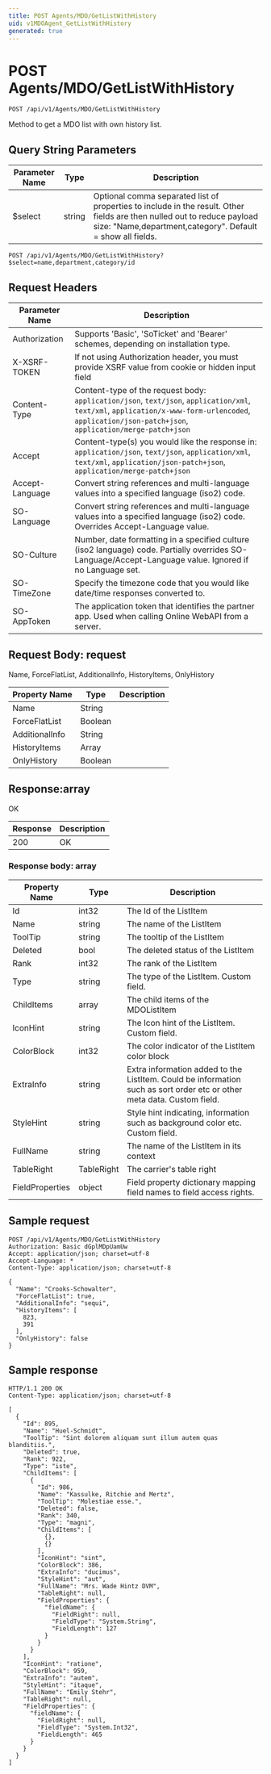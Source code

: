 ```yaml
---
title: POST Agents/MDO/GetListWithHistory
uid: v1MDOAgent_GetListWithHistory
generated: true
---
```


# POST Agents/MDO/GetListWithHistory

```http
POST /api/v1/Agents/MDO/GetListWithHistory
```

Method to get a MDO list with own history list.







## Query String Parameters

| Parameter Name | Type |  Description |
|----------------|------|--------------|
| $select | string |  Optional comma separated list of properties to include in the result. Other fields are then nulled out to reduce payload size: "Name,department,category". Default = show all fields. |

```http
POST /api/v1/Agents/MDO/GetListWithHistory?$select=name,department,category/id
```


## Request Headers

| Parameter Name | Description |
|----------------|-------------|
| Authorization  | Supports 'Basic', 'SoTicket' and 'Bearer' schemes, depending on installation type. |
| X-XSRF-TOKEN   | If not using Authorization header, you must provide XSRF value from cookie or hidden input field |
| Content-Type | Content-type of the request body: `application/json`, `text/json`, `application/xml`, `text/xml`, `application/x-www-form-urlencoded`, `application/json-patch+json`, `application/merge-patch+json` |
| Accept         | Content-type(s) you would like the response in: `application/json`, `text/json`, `application/xml`, `text/xml`, `application/json-patch+json`, `application/merge-patch+json` |
| Accept-Language | Convert string references and multi-language values into a specified language (iso2) code. |
| SO-Language | Convert string references and multi-language values into a specified language (iso2) code. Overrides Accept-Language value. |
| SO-Culture | Number, date formatting in a specified culture (iso2 language) code. Partially overrides SO-Language/Accept-Language value. Ignored if no Language set. |
| SO-TimeZone | Specify the timezone code that you would like date/time responses converted to. |
| SO-AppToken | The application token that identifies the partner app. Used when calling Online WebAPI from a server. |

## Request Body: request 

Name, ForceFlatList, AdditionalInfo, HistoryItems, OnlyHistory 

| Property Name | Type |  Description |
|----------------|------|--------------|
| Name | String |  |
| ForceFlatList | Boolean |  |
| AdditionalInfo | String |  |
| HistoryItems | Array |  |
| OnlyHistory | Boolean |  |

## Response:array

OK

| Response | Description |
|----------------|-------------|
| 200 | OK |

### Response body: array

| Property Name | Type |  Description |
|----------------|------|--------------|
| Id | int32 | The Id of the ListItem |
| Name | string | The name of the ListItem |
| ToolTip | string | The tooltip of the ListItem |
| Deleted | bool | The deleted status of the ListItem |
| Rank | int32 | The rank of the ListItem |
| Type | string | The type of the ListItem. Custom field. |
| ChildItems | array | The child items of the MDOListItem |
| IconHint | string | The Icon hint of the ListItem. Custom field. |
| ColorBlock | int32 | The color indicator of the ListItem color block |
| ExtraInfo | string | Extra information added to the ListItem. Could be information such as sort order etc or other meta data. Custom field. |
| StyleHint | string | Style hint indicating, information such as background color etc. Custom field. |
| FullName | string | The name of the ListItem in its context |
| TableRight | TableRight | The carrier's table right |
| FieldProperties | object | Field property dictionary mapping field names to field access rights. |

## Sample request

```http!
POST /api/v1/Agents/MDO/GetListWithHistory
Authorization: Basic dGplMDpUamUw
Accept: application/json; charset=utf-8
Accept-Language: *
Content-Type: application/json; charset=utf-8

{
  "Name": "Crooks-Schowalter",
  "ForceFlatList": true,
  "AdditionalInfo": "sequi",
  "HistoryItems": [
    823,
    391
  ],
  "OnlyHistory": false
}
```

## Sample response

```http_
HTTP/1.1 200 OK
Content-Type: application/json; charset=utf-8

[
  {
    "Id": 895,
    "Name": "Huel-Schmidt",
    "ToolTip": "Sint dolorem aliquam sunt illum autem quas blanditiis.",
    "Deleted": true,
    "Rank": 922,
    "Type": "iste",
    "ChildItems": [
      {
        "Id": 986,
        "Name": "Kassulke, Ritchie and Mertz",
        "ToolTip": "Molestiae esse.",
        "Deleted": false,
        "Rank": 340,
        "Type": "magni",
        "ChildItems": [
          {},
          {}
        ],
        "IconHint": "sint",
        "ColorBlock": 386,
        "ExtraInfo": "ducimus",
        "StyleHint": "aut",
        "FullName": "Mrs. Wade Hintz DVM",
        "TableRight": null,
        "FieldProperties": {
          "fieldName": {
            "FieldRight": null,
            "FieldType": "System.String",
            "FieldLength": 127
          }
        }
      }
    ],
    "IconHint": "ratione",
    "ColorBlock": 959,
    "ExtraInfo": "autem",
    "StyleHint": "itaque",
    "FullName": "Emily Stehr",
    "TableRight": null,
    "FieldProperties": {
      "fieldName": {
        "FieldRight": null,
        "FieldType": "System.Int32",
        "FieldLength": 465
      }
    }
  }
]
```